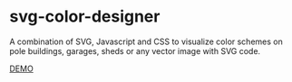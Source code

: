 # svg-color-designer
A combination of SVG, Javascript and CSS to visualize color schemes on pole buildings, garages, sheds or any vector image with SVG code.

<a href="https://nupixels.com" target="_blank">DEMO</a>
